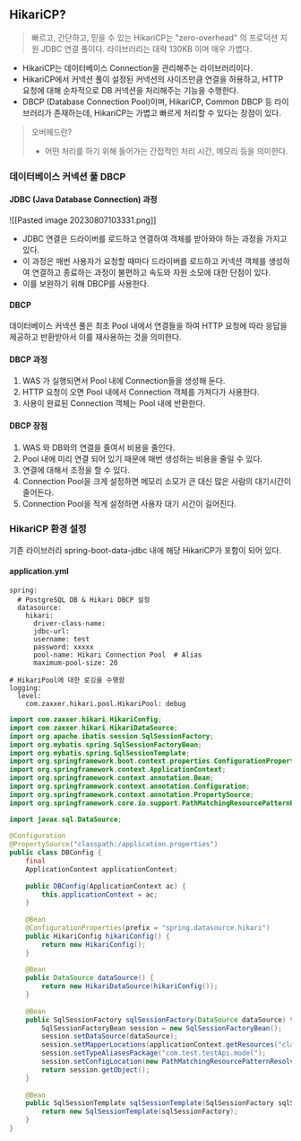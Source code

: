 ## HikariCP?

> 빠르고, 간단하고, 믿을 수 있는 HikariCP는 "zero-overhead" 의 프로덕션 지원 JDBC 연결 풀이다. 라이브러리는 대략 130KB 이며 매우 가볍다.

- HikariCP는 데이터베이스 Connection을 관리해주는 라이브러리이다.
- HikariCP에서 커넥션 풀이 설정된 커넥션의 사이즈만큼 연결을 허용하고, HTTP 요청에 대해 순차적으로 DB 커넥션을 처리해주는 기능을 수행한다.
- DBCP (Database Connection Pool)이며, HikariCP, Common DBCP 등 라이브러리가 존재하는데, HikariCP는 가볍고 빠르게 처리할 수 있다는 장점이 있다.

> 오버헤드란?
> 
> - 어떤 처리를 하기 위해 들어가는 간접적인 처리 시간, 메모리 등을 의미한다.


### 데이터베이스 커넥션 풀 DBCP

#### JDBC (Java Database Connection) 과정

![[Pasted image 20230807103331.png]]

- JDBC 연결은 드라이버를 로드하고 연결하여 객체를 받아와야 하는 과정을 가지고 있다.
- 이 과정은 매번 사용자가 요청할 때마다 드라이버를 로드하고 커넥션 객체를 생성하여 연결하고 종료하는 과정이 불편하고 속도와 자원 소모에 대한 단점이 있다.
- 이를 보완하기 위해 DBCP를 사용한다.


#### DBCP

데이터베이스 커넥션 풀은 최초 Pool 내에서 연결들을 하여 HTTP 요청에 따라 응답을 제공하고 반환받아서 이를 재사용하는 것을 의미한다.

#### DBCP 과정

1. WAS 가 실행되면서 Pool 내에 Connection들을 생성해 둔다.
2. HTTP 요청이 오면 Pool 내에서 Connection 객체를 가져다가 사용한다.
3. 사용이 완료된 Connection 객체는 Pool 내에 반환한다.

#### DBCP 장점

1. WAS 와 DB와의 연결을 줄여서 비용을 줄인다.
2. Pool 내에 미리 연결 되어 있기 때문에 매번 생성하는 비용을 줄일 수 있다.
3. 연결에 대해서 조정을 할 수 있다.
4. Connection Pool을 크게 설정하면 메모리 소모가 큰 대신 많은 사람의 대기시간이 줄어든다.
5. Connection Pool을 적게 설정하면 사용자 대기 시간이 길어진다.


### HikariCP 환경 설정

기존 라이브러리 spring-boot-data-jdbc 내에 해당 HikariCP가 포함이 되어 있다.

#### application.yml

```
spring:  
  # PostgreSQL DB & Hikari DBCP 설정  
  datasource:  
    hikari:  
      driver-class-name: 
      jdbc-url:
      username: test  
      password: xxxxx  
      pool-name: Hikari Connection Pool  # Alias  
      maximum-pool-size: 20  
  
# HikariPool에 대한 로깅을 수행함  
logging:  
  level:  
    com.zaxxer.hikari.pool.HikariPool: debug
```

```java
import com.zaxxer.hikari.HikariConfig;  
import com.zaxxer.hikari.HikariDataSource;  
import org.apache.ibatis.session.SqlSessionFactory;  
import org.mybatis.spring.SqlSessionFactoryBean;  
import org.mybatis.spring.SqlSessionTemplate;  
import org.springframework.boot.context.properties.ConfigurationProperties;  
import org.springframework.context.ApplicationContext;  
import org.springframework.context.annotation.Bean;  
import org.springframework.context.annotation.Configuration;  
import org.springframework.context.annotation.PropertySource;  
import org.springframework.core.io.support.PathMatchingResourcePatternResolver;  

import javax.sql.DataSource;  
  
@Configuration  
@PropertySource("classpath:/application.properties")  
public class DBConfig {  
    final  
    ApplicationContext applicationContext;  
  
    public DBConfig(ApplicationContext ac) {  
        this.applicationContext = ac;  
    }  
  
    @Bean  
    @ConfigurationProperties(prefix = "spring.datasource.hikari")  
    public HikariConfig hikariConfig() {  
        return new HikariConfig();  
    }  
  
    @Bean  
    public DataSource dataSource() {  
        return new HikariDataSource(hikariConfig());  
    }  
  
    @Bean  
    public SqlSessionFactory sqlSessionFactory(DataSource dataSource) throws Exception {  
        SqlSessionFactoryBean session = new SqlSessionFactoryBean();  
        session.setDataSource(dataSource);  
        session.setMapperLocations(applicationContext.getResources("classpath:mapper/*.xml"));  
        session.setTypeAliasesPackage("com.test.testApi.model");  
        session.setConfigLocation(new PathMatchingResourcePatternResolver().getResource("classpath:mybatis/mybatis-config.xml"));  
        return session.getObject();  
    }  
  
    @Bean  
    public SqlSessionTemplate sqlSessionTemplate(SqlSessionFactory sqlSessionFactory) {  
        return new SqlSessionTemplate(sqlSessionFactory);  
    }  
}
```